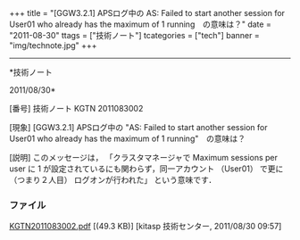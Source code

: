 ﻿+++
title = "[GGW3.2.1] APSログ中の AS: Failed to start another session for User01 who already has the maximum of 1 running　の意味は？"
date = "2011-08-30"
ttags = ["技術ノート"]
tcategories = ["tech"]
banner = "img/technote.jpg"
+++

-----------------------------------------------------------------------------------------------------------------------------

*技術ノート

2011/08/30*


[番号]
技術ノート KGTN 2011083002

[現象]
[GGW3.2.1] APSログ中の "AS: Failed to start another session for User01
who already has the maximum of 1 running"　の意味は？

[説明]
このメッセージは， 「クラスタマネージャで Maximum sessions per user に 1
が設定されているにも関わらず，同一アカウント （User01） で更に
（つまり２人目） ログオンが行われた」 という意味です．


### ファイル





[KGTN2011083002.pdf](http://techreport.kitasp.net/attachments/download/607/KGTN2011083002.pdf)
 [(49.3 KB)] [kitasp 技術センター, 2011/08/30
09:57]

